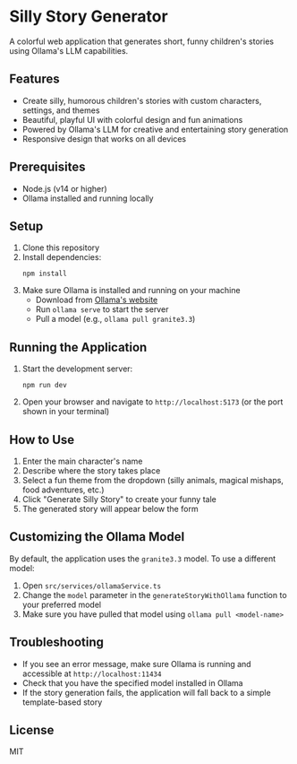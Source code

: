 # Silly Story Generator

A colorful web application that generates short, funny children's stories using Ollama's LLM capabilities.

## Features

- Create silly, humorous children's stories with custom characters, settings, and themes
- Beautiful, playful UI with colorful design and fun animations
- Powered by Ollama's LLM for creative and entertaining story generation
- Responsive design that works on all devices

## Prerequisites

- Node.js (v14 or higher)
- Ollama installed and running locally

## Setup

1. Clone this repository
2. Install dependencies:
   ```
   npm install
   ```
3. Make sure Ollama is installed and running on your machine
   - Download from [Ollama's website](https://ollama.ai/)
   - Run `ollama serve` to start the server
   - Pull a model (e.g., `ollama pull granite3.3`)

## Running the Application

1. Start the development server:
   ```
   npm run dev
   ```
2. Open your browser and navigate to `http://localhost:5173` (or the port shown in your terminal)

## How to Use

1. Enter the main character's name
2. Describe where the story takes place
3. Select a fun theme from the dropdown (silly animals, magical mishaps, food adventures, etc.)
4. Click "Generate Silly Story" to create your funny tale
5. The generated story will appear below the form

## Customizing the Ollama Model

By default, the application uses the `granite3.3` model. To use a different model:

1. Open `src/services/ollamaService.ts`
2. Change the `model` parameter in the `generateStoryWithOllama` function to your preferred model
3. Make sure you have pulled that model using `ollama pull <model-name>`

## Troubleshooting

- If you see an error message, make sure Ollama is running and accessible at `http://localhost:11434`
- Check that you have the specified model installed in Ollama
- If the story generation fails, the application will fall back to a simple template-based story

## License

MIT
